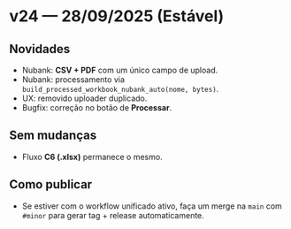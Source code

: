 # v24 — 28/09/2025 (Estável)

## Novidades
- Nubank: **CSV + PDF** com um único campo de upload.
- Nubank: processamento via `build_processed_workbook_nubank_auto(nome, bytes)`.
- UX: removido uploader duplicado.
- Bugfix: correção no botão de **Processar**.

## Sem mudanças
- Fluxo **C6 (.xlsx)** permanece o mesmo.

## Como publicar
- Se estiver com o workflow unificado ativo, faça um merge na `main` com `#minor` para gerar tag + release automaticamente.
